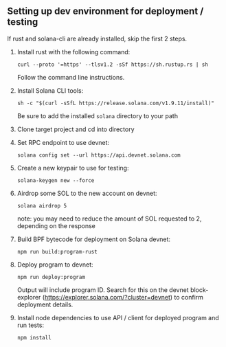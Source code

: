 ## Setting up dev environment for deployment / testing

If rust and solana-cli are already installed, skip the first 2 steps.

1. Install rust with the following command:

    ```
    curl --proto '=https' --tlsv1.2 -sSf https://sh.rustup.rs | sh
    ```
   Follow the command line instructions.


2. Install Solana CLI tools:

    ```
    sh -c "$(curl -sSfL https://release.solana.com/v1.9.11/install)"
    ```
   Be sure to add the installed `solana` directory to your path


3. Clone target project and cd into directory


4. Set RPC endpoint to use devnet:

    ```
    solana config set --url https://api.devnet.solana.com
    ```

5. Create a new keypair to use for testing:

    ```
    solana-keygen new --force
    ```

6. Airdrop some SOL to the new account on devnet:

    ```
    solana airdrop 5
    ```
   note: you may need to reduce the amount of SOL requested to 2, depending on the response


7. Build BPF bytecode for deployment on Solana devnet:

    ```
    npm run build:program-rust
    ```

8. Deploy program to devnet:

    ```
    npm run deploy:program
    ```
   Output will include program ID.  Search for this on the devnet block-explorer (https://explorer.solana.com/?cluster=devnet) to confirm deployment details.


9. Install node dependencies to use API / client for deployed program and run tests:

     ```
     npm install
     ```